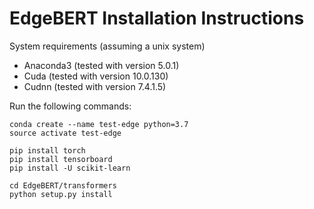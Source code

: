 # EdgeBERT Installation Instructions

System requirements (assuming a unix system)
* Anaconda3 (tested with version 5.0.1)
* Cuda (tested with version 10.0.130)
* Cudnn (tested with version 7.4.1.5)

Run the following commands:

```
conda create --name test-edge python=3.7
source activate test-edge

pip install torch
pip install tensorboard
pip install -U scikit-learn

cd EdgeBERT/transformers
python setup.py install
```
